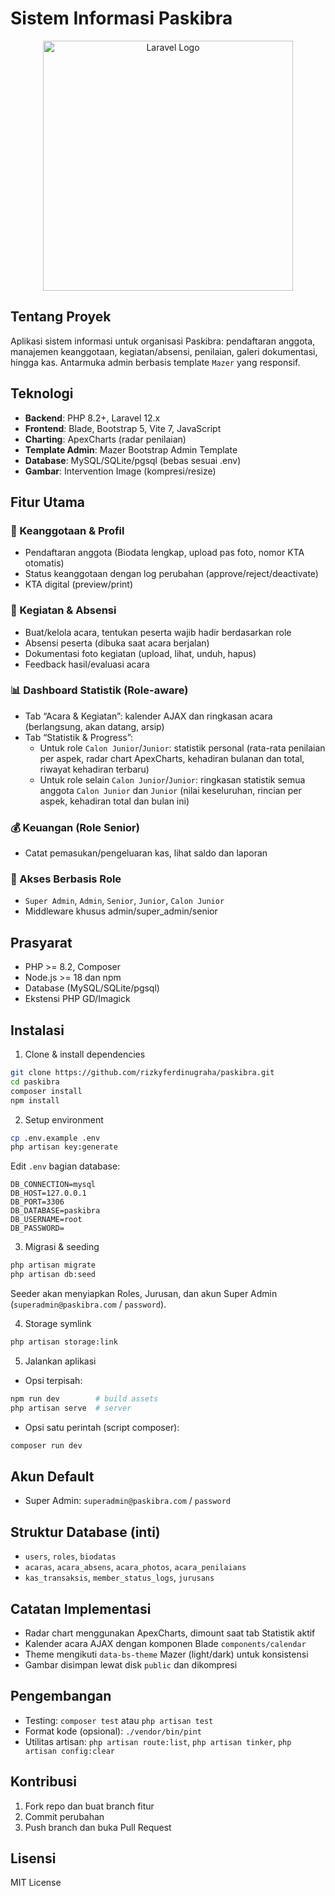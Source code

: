 # Sistem Informasi Paskibra

<p align="center">
  <a href="https://laravel.com" target="_blank"><img src="https://raw.githubusercontent.com/laravel/art/master/logo-lockup/5%20SVG/2%20CMYK/1%20Full%20Color/laravel-logolockup-cmyk-red.svg" width="400" alt="Laravel Logo"></a>
</p>

## Tentang Proyek

Aplikasi sistem informasi untuk organisasi Paskibra: pendaftaran anggota, manajemen keanggotaan, kegiatan/absensi, penilaian, galeri dokumentasi, hingga kas. Antarmuka admin berbasis template `Mazer` yang responsif.

## Teknologi

- **Backend**: PHP 8.2+, Laravel 12.x
- **Frontend**: Blade, Bootstrap 5, Vite 7, JavaScript
- **Charting**: ApexCharts (radar penilaian)
- **Template Admin**: Mazer Bootstrap Admin Template
- **Database**: MySQL/SQLite/pgsql (bebas sesuai .env)
- **Gambar**: Intervention Image (kompresi/resize)

## Fitur Utama

### 👤 Keanggotaan & Profil
- Pendaftaran anggota (Biodata lengkap, upload pas foto, nomor KTA otomatis)
- Status keanggotaan dengan log perubahan (approve/reject/deactivate)
- KTA digital (preview/print)

### 📆 Kegiatan & Absensi
- Buat/kelola acara, tentukan peserta wajib hadir berdasarkan role
- Absensi peserta (dibuka saat acara berjalan)
- Dokumentasi foto kegiatan (upload, lihat, unduh, hapus)
- Feedback hasil/evaluasi acara

### 📊 Dashboard Statistik (Role-aware)
- Tab “Acara & Kegiatan”: kalender AJAX dan ringkasan acara (berlangsung, akan datang, arsip)
- Tab “Statistik & Progress”:
  - Untuk role `Calon Junior`/`Junior`: statistik personal (rata-rata penilaian per aspek, radar chart ApexCharts, kehadiran bulanan dan total, riwayat kehadiran terbaru)
  - Untuk role selain `Calon Junior`/`Junior`: ringkasan statistik semua anggota `Calon Junior` dan `Junior` (nilai keseluruhan, rincian per aspek, kehadiran total dan bulan ini)

### 💰 Keuangan (Role Senior)
- Catat pemasukan/pengeluaran kas, lihat saldo dan laporan

### 🔐 Akses Berbasis Role
- `Super Admin`, `Admin`, `Senior`, `Junior`, `Calon Junior`
- Middleware khusus admin/super_admin/senior

## Prasyarat

- PHP >= 8.2, Composer
- Node.js >= 18 dan npm
- Database (MySQL/SQLite/pgsql)
- Ekstensi PHP GD/Imagick

## Instalasi

1) Clone & install dependencies
```bash
git clone https://github.com/rizkyferdinugraha/paskibra.git
cd paskibra
composer install
npm install
```

2) Setup environment
```bash
cp .env.example .env
php artisan key:generate
```
Edit `.env` bagian database:
```env
DB_CONNECTION=mysql
DB_HOST=127.0.0.1
DB_PORT=3306
DB_DATABASE=paskibra
DB_USERNAME=root
DB_PASSWORD=
```

3) Migrasi & seeding
```bash
php artisan migrate
php artisan db:seed
```
Seeder akan menyiapkan Roles, Jurusan, dan akun Super Admin (`superadmin@paskibra.com` / `password`).

4) Storage symlink
```bash
php artisan storage:link
```

5) Jalankan aplikasi
- Opsi terpisah:
```bash
npm run dev        # build assets
php artisan serve  # server
```
- Opsi satu perintah (script composer):
```bash
composer run dev
```

## Akun Default
- Super Admin: `superadmin@paskibra.com` / `password`

## Struktur Database (inti)
- `users`, `roles`, `biodatas`
- `acaras`, `acara_absens`, `acara_photos`, `acara_penilaians`
- `kas_transaksis`, `member_status_logs`, `jurusans`

## Catatan Implementasi
- Radar chart menggunakan ApexCharts, dimount saat tab Statistik aktif
- Kalender acara AJAX dengan komponen Blade `components/calendar`
- Theme mengikuti `data-bs-theme` Mazer (light/dark) untuk konsistensi
- Gambar disimpan lewat disk `public` dan dikompresi

## Pengembangan
- Testing: `composer test` atau `php artisan test`
- Format kode (opsional): `./vendor/bin/pint`
- Utilitas artisan: `php artisan route:list`, `php artisan tinker`, `php artisan config:clear`

## Kontribusi
1. Fork repo dan buat branch fitur
2. Commit perubahan
3. Push branch dan buka Pull Request

## Lisensi
MIT License